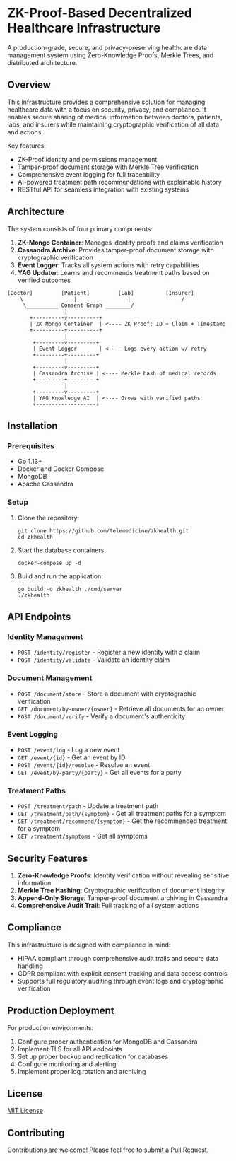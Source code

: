 # ZK-Proof-Based Decentralized Healthcare Infrastructure

A production-grade, secure, and privacy-preserving healthcare data management system using Zero-Knowledge Proofs, Merkle Trees, and distributed architecture.

## Overview

This infrastructure provides a comprehensive solution for managing healthcare data with a focus on security, privacy, and compliance. It enables secure sharing of medical information between doctors, patients, labs, and insurers while maintaining cryptographic verification of all data and actions.

Key features:
- ZK-Proof identity and permissions management
- Tamper-proof document storage with Merkle Tree verification
- Comprehensive event logging for full traceability
- AI-powered treatment path recommendations with explainable history
- RESTful API for seamless integration with existing systems

## Architecture

The system consists of four primary components:

1. **ZK-Mongo Container**: Manages identity proofs and claims verification
2. **Cassandra Archive**: Provides tamper-proof document storage with cryptographic verification
3. **Event Logger**: Tracks all system actions with retry capabilities
4. **YAG Updater**: Learns and recommends treatment paths based on verified outcomes

```
[Doctor]         [Patient]         [Lab]          [Insurer]
    \                |                |                /
     \__________ Consent Graph ________/
                  |            
       +----------v----------+
       | ZK Mongo Container  | <---- ZK Proof: ID + Claim + Timestamp
       +----------+----------+
                  |
        +---------v---------+
        | Event Logger       | <---- Logs every action w/ retry
        +---------+---------+
                  |
        +---------v---------+
        | Cassandra Archive | <---- Merkle hash of medical records
        +---------+---------+
                  |
        +---------v---------+
        | YAG Knowledge AI  | <---- Grows with verified paths
        +-------------------+
```

## Installation

### Prerequisites

- Go 1.13+
- Docker and Docker Compose
- MongoDB
- Apache Cassandra

### Setup

1. Clone the repository:
   ```
   git clone https://github.com/telemedicine/zkhealth.git
   cd zkhealth
   ```

2. Start the database containers:
   ```
   docker-compose up -d
   ```

3. Build and run the application:
   ```
   go build -o zkhealth ./cmd/server
   ./zkhealth
   ```

## API Endpoints

### Identity Management

- `POST /identity/register` - Register a new identity with a claim
- `POST /identity/validate` - Validate an identity claim

### Document Management

- `POST /document/store` - Store a document with cryptographic verification
- `GET /document/by-owner/{owner}` - Retrieve all documents for an owner
- `POST /document/verify` - Verify a document's authenticity

### Event Logging

- `POST /event/log` - Log a new event
- `GET /event/{id}` - Get an event by ID
- `POST /event/{id}/resolve` - Resolve an event
- `GET /event/by-party/{party}` - Get all events for a party

### Treatment Paths

- `POST /treatment/path` - Update a treatment path
- `GET /treatment/path/{symptom}` - Get all treatment paths for a symptom
- `GET /treatment/recommend/{symptom}` - Get the recommended treatment for a symptom
- `GET /treatment/symptoms` - Get all symptoms

## Security Features

1. **Zero-Knowledge Proofs**: Identity verification without revealing sensitive information
2. **Merkle Tree Hashing**: Cryptographic verification of document integrity
3. **Append-Only Storage**: Tamper-proof document archiving in Cassandra
4. **Comprehensive Audit Trail**: Full tracking of all system actions

## Compliance

This infrastructure is designed with compliance in mind:

- HIPAA compliant through comprehensive audit trails and secure data handling
- GDPR compliant with explicit consent tracking and data access controls
- Supports full regulatory auditing through event logs and cryptographic verification

## Production Deployment

For production environments:

1. Configure proper authentication for MongoDB and Cassandra
2. Implement TLS for all API endpoints
3. Set up proper backup and replication for databases
4. Configure monitoring and alerting
5. Implement proper log rotation and archiving

## License

[MIT License](LICENSE)

## Contributing

Contributions are welcome! Please feel free to submit a Pull Request.
